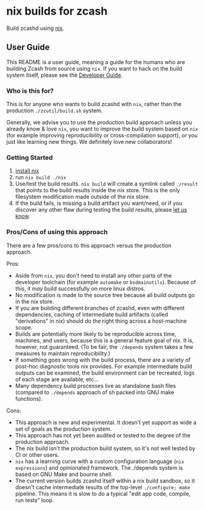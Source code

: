 # nix builds for zcash

Build zcashd using [nix](https://nixos.org).

## User Guide

This README is a user guide, meaning a guide for the humans who are building Zcash from source using `nix`. If you want to hack on the build system itself, please see the [Developer Guide](./README-dev.md).

### Who is this for?

This is for anyone who wants to build zcashd with `nix`, rather than the production `./zcutil/build.sh` system.

Generally, we advise you to use the production build approach unless you already know & love `nix`, you want to improve the build system based on `nix` (for example improving reproducibility or cross-compilation support), or you just like learning new things. We definitely love new collaborators!

### Getting Started

1. [install nix](https://nixos.org/guides/install-nix.html)
2. run `nix build ./nix`
3. Use/test the build results. `nix build` will create a symlink called `./result` that points to the build results inside the nix store. This is the only filesystem modification made outside of the nix store.
4. If the build fails, is missing a build artifact you want/need, or if you discover any other flaw during testing the build results, please [let us know](https://github.com/zcash/zcash/issues).

### Pros/Cons of using this approach
There are a few pros/cons to this approach versus the production approach.

Pros:
- Aside from `nix`, you don't need to install any other parts of the developer toolchain (for example `automake` or `bsdmainutils`). Because of this, it _may_ build successfully on more linux distros.
- No modification is made to the source tree because all build outputs go in the nix store.
- If you are building different branches of zcashd, even with different dependencies, caching of intermediate build artifacts (called "derivations" in nix) should do the right thing across a host-machine scope.
- Builds are potentially more likely to be reproducible across time, machines, and users, because this is a general feature goal of nix. It is, however, not guaranteed. (To be fair, the `./depends` system takes a few measures to maintain reproducibility.)
- If something goes wrong with the build process, there are a variety of post-hoc diagnostic tools nix provides. For example intermediate build outputs can be examined, the build environment can be recreated, logs of each stage are available, etc…
- Many dependency build processes live as standalone bash files (compared to `./depends` approach of sh packed into GNU make functions).

Cons:
- This approach is new and experimental. It doesn't yet support as wide a set of goals as the production system.
- This approach has not yet been audited or tested to the degree of the production approach.
- The nix build isn't the production build system, so it's not well tested by CI or other users.
- `nix` has a learning curve with a custom configuration language (`nix expressions`) and opinionated framework. The ./depends system is based on GNU Make and bourne shell.
- The current version builds zcashd itself within a nix build sandbox, so it doesn't cache intermediate results of the top-level `./configure; make` pipeline. This means it is slow to do a typical "edit app code, compile, run tests" loop.
